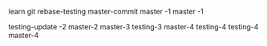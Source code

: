 learn git rebase-testing
master-commit
master -1
master -1

testing-update -2
master-2
master-3
testing-3
master-4
testing-4
testing-4
master-4
